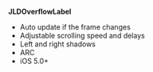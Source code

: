 

**JLDOverflowLabel** 

* Auto update if the frame changes
* Adjustable scrolling speed and delays
* Left and right shadows
* ARC
* iOS 5.0+